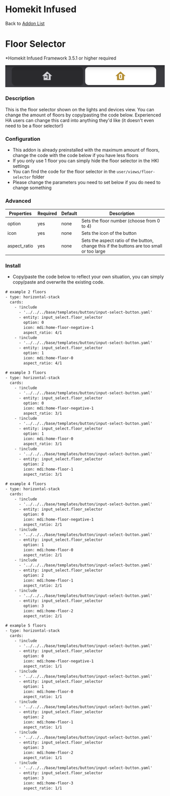# Homekit Infused

Back to [Addon List](../addon_list.md)

# Floor Selector
*Homekit Infused Framework 3.5.1 or higher required

![Homekit Infused](../images/floor-selector.png)

### Description
This is the floor selector shown on the lights and devices view. You can change the amount of floors by copy/pasting the code below.
Experienced HA users can change this card into anything they'd like (it doesn't even need to be a floor selector!)

### Configuration
- This addon is already preinstalled with the maximum amount of floors, change the code with the code below if you have less floors
- If you only use 1 floor you can simply hide the floor selector in the HKI settings
- You can find the code for the floor selector in the `user/views/floor-selector` folder
- Please change the parameters you need to set below if you do need to change something

### Advanced

| Properties | Required | Default | Description |
|----------------------------------|-------------|----------------------------------|----------------------------------------------------------------------------------------------------------------------------------------------------------------------|
| option | yes | none | Sets the floor number (choose from 0 to 4) |
| icon | yes | none | Sets the icon of the button |
| aspect_ratio | yes | none | Sets the aspect ratio of the button, change this if the buttons are too small or too large |

### Install
- Copy/paste the code below to reflect your own situation, you can simply copy/paste and overwrite the existing code.
```
# example 2 floors
- type: horizontal-stack
  cards:
    - !include
      - '../../../base/templates/button/input-select-button.yaml'
      - entity: input_select.floor_selector
        option: 0
        icon: mdi:home-floor-negative-1
        aspect_ratio: 4/1
    - !include
      - '../../../base/templates/button/input-select-button.yaml'
      - entity: input_select.floor_selector
        option: 1
        icon: mdi:home-floor-0
        aspect_ratio: 4/1
```
```
# example 3 floors
- type: horizontal-stack
  cards:
    - !include
      - '../../../base/templates/button/input-select-button.yaml'
      - entity: input_select.floor_selector
        option: 0
        icon: mdi:home-floor-negative-1
        aspect_ratio: 3/1
    - !include
      - '../../../base/templates/button/input-select-button.yaml'
      - entity: input_select.floor_selector
        option: 1
        icon: mdi:home-floor-0
        aspect_ratio: 3/1
    - !include
      - '../../../base/templates/button/input-select-button.yaml'
      - entity: input_select.floor_selector
        option: 2
        icon: mdi:home-floor-1
        aspect_ratio: 3/1
```
```
# example 4 floors
- type: horizontal-stack
  cards:
    - !include
      - '../../../base/templates/button/input-select-button.yaml'
      - entity: input_select.floor_selector
        option: 0
        icon: mdi:home-floor-negative-1
        aspect_ratio: 2/1
    - !include
      - '../../../base/templates/button/input-select-button.yaml'
      - entity: input_select.floor_selector
        option: 1
        icon: mdi:home-floor-0
        aspect_ratio: 2/1
    - !include
      - '../../../base/templates/button/input-select-button.yaml'
      - entity: input_select.floor_selector
        option: 2
        icon: mdi:home-floor-1
        aspect_ratio: 2/1
    - !include
      - '../../../base/templates/button/input-select-button.yaml'
      - entity: input_select.floor_selector
        option: 3
        icon: mdi:home-floor-2
        aspect_ratio: 2/1
```
```
# example 5 floors
- type: horizontal-stack
  cards:
    - !include
      - '../../../base/templates/button/input-select-button.yaml'
      - entity: input_select.floor_selector
        option: 0
        icon: mdi:home-floor-negative-1
        aspect_ratio: 1/1
    - !include
      - '../../../base/templates/button/input-select-button.yaml'
      - entity: input_select.floor_selector
        option: 1
        icon: mdi:home-floor-0
        aspect_ratio: 1/1
    - !include
      - '../../../base/templates/button/input-select-button.yaml'
      - entity: input_select.floor_selector
        option: 2
        icon: mdi:home-floor-1
        aspect_ratio: 1/1
    - !include
      - '../../../base/templates/button/input-select-button.yaml'
      - entity: input_select.floor_selector
        option: 3
        icon: mdi:home-floor-2
        aspect_ratio: 1/1
    - !include
      - '../../../base/templates/button/input-select-button.yaml'
      - entity: input_select.floor_selector
        option: 3
        icon: mdi:home-floor-3
        aspect_ratio: 1/1
```
